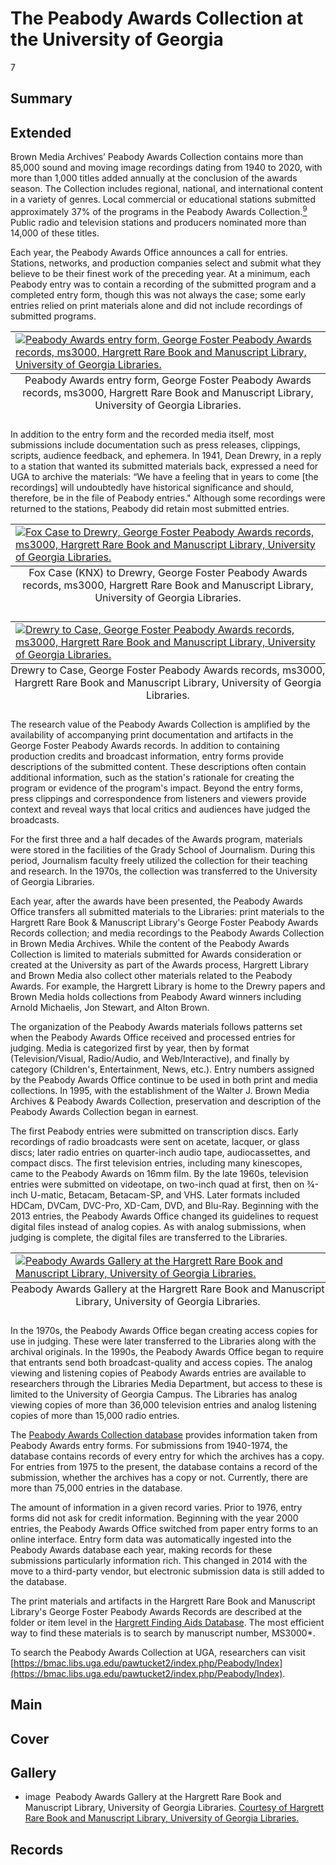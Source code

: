 # The Peabody Awards Collection at the University of Georgia

7

## Summary

## Extended

Brown Media Archives’ Peabody Awards Collection contains more than 85,000 sound and moving image recordings dating from 1940 to 2020, with more than 1,000 titles added annually at the conclusion of the awards season. The Collection includes regional, national, and international content in a variety of genres. Local commercial or educational stations submitted approximately 37% of the programs in the Peabody Awards Collection.[<sup>9</sup>](/exhibits/peabody/notes#9) Public radio and television stations and producers nominated more than 14,000 of these titles. 

Each year, the Peabody Awards Office announces a call for entries. Stations, networks, and production companies select and submit what they believe to be their finest work of the preceding year. At a minimum, each Peabody entry was to contain a recording of the submitted program and a completed entry form, though this was not always the case; some early entries relied on print materials alone and did not include recordings of submitted programs.

<table class="exhibit-image">
<caption align="bottom" class="exhibit-caption">Peabody Awards entry form, George Foster Peabody Awards records, ms3000, Hargrett Rare Book and Manuscript Library, University of Georgia Libraries.</caption>
<tr><td><a href="https://s3.amazonaws.com/americanarchive.org/exhibits/blankentryform.jpg" target="_blank"><img src="https://s3.amazonaws.com/americanarchive.org/exhibits/blankentryform.jpg" class="big-image" alt=" Peabody Awards entry form, George Foster Peabody Awards records, ms3000, Hargrett Rare Book and Manuscript Library, University of Georgia Libraries."/></a></td></tr>
</table> 

In addition to the entry form and the recorded media itself, most submissions include documentation such as press releases, clippings, scripts, audience feedback, and ephemera. In 1941, Dean Drewry, in a reply to a station that wanted its submitted materials back, expressed a need for UGA to archive the materials: “We have a feeling that in years to come [the recordings] will undoubtedly have historical significance and should, therefore, be in the file of Peabody entries." Although some recordings were returned to the stations, Peabody did retain most submitted entries.

<table class="exhibit-image">
<caption align="bottom" class="exhibit-caption">Fox Case (KNX) to Drewry, George Foster Peabody Awards records, ms3000, Hargrett Rare Book and Manuscript Library, University of Georgia Libraries.</caption>
<tr><td><a href="https://s3.amazonaws.com/americanarchive.org/exhibits/case_to_drewry.jpg" target="_blank"><img src="https://s3.amazonaws.com/americanarchive.org/exhibits/case_to_drewry.jpg" class="big-image" alt="Fox Case to Drewry, George Foster Peabody Awards records, ms3000, Hargrett Rare Book and Manuscript Library, University of Georgia Libraries."/></a></td></tr>
</table> 

<table class="exhibit-image">
<caption align="bottom" class="exhibit-caption">Drewry to Case, George Foster Peabody Awards records, ms3000, Hargrett Rare Book and Manuscript Library, University of Georgia Libraries.</caption>
<tr><td><a href="https://s3.amazonaws.com/americanarchive.org/exhibits/drewry_to_case.jpg" target="_blank"><img src="https://s3.amazonaws.com/americanarchive.org/exhibits/drewry_to_case.jpg" class="big-image" alt="Drewry to Case, George Foster Peabody Awards records, ms3000, Hargrett Rare Book and Manuscript Library, University of Georgia Libraries."/></a></td></tr>
</table> 
 
The research value of the Peabody Awards Collection is amplified by the availability of accompanying print documentation and artifacts in the George Foster Peabody Awards records. In addition to containing production credits and broadcast information, entry forms provide descriptions of the submitted content. These descriptions often contain additional information, such as the station's rationale for creating the program or evidence of the program's impact. Beyond the entry forms, press clippings and correspondence from listeners and viewers provide context and reveal ways that local critics and audiences have judged the broadcasts. 
 
For the first three and a half decades of the Awards program, materials were stored in the facilities of the Grady School of Journalism. During this period, Journalism faculty freely utilized the collection for their teaching and research. In the 1970s, the collection was transferred to the University of Georgia Libraries. 
 
Each year, after the awards have been presented, the Peabody Awards Office transfers all submitted materials to the Libraries: print materials to the Hargrett Rare Book & Manuscript Library's George Foster Peabody Awards Records collection; and media recordings to the Peabody Awards Collection in Brown Media Archives. While the content of the Peabody Awards Collection is limited to materials submitted for Awards consideration or created at the University as part of the Awards process, Hargrett Library and Brown Media also collect other materials related to the Peabody Awards. For example, the Hargrett Library is home to the Drewry papers and Brown Media holds collections from Peabody Award winners including Arnold Michaelis, Jon Stewart, and Alton Brown.
 
The organization of the Peabody Awards materials follows patterns set when the Peabody Awards Office received and processed entries for judging. Media is categorized first by year, then by format (Television/Visual, Radio/Audio, and Web/Interactive), and finally by category (Children's, Entertainment, News, etc.). Entry numbers assigned by the Peabody Awards Office continue to be used in both print and media collections. In 1995, with the establishment of the Walter J. Brown Media Archives & Peabody Awards Collection, preservation and description of the Peabody Awards Collection began in earnest.
 
The first Peabody entries were submitted on transcription discs. Early recordings of radio broadcasts were sent on acetate, lacquer, or glass discs; later radio entries on quarter-inch audio tape, audiocassettes, and compact discs. The first television entries, including many kinescopes, came to the Peabody Awards on 16mm film. By the late 1960s, television entries were submitted on videotape, on two-inch quad at first, then on ¾-inch U-matic, Betacam, Betacam-SP, and VHS. Later formats included HDCam, DVCam, DVC-Pro, XD-Cam, DVD, and Blu-Ray. Beginning with the 2013 entries, the Peabody Awards Office changed its guidelines to request digital files instead of analog copies. As with analog submissions, when judging is complete, the digital files are transferred to the Libraries.
 
<table class="exhibit-image">
<caption align="bottom" class="exhibit-caption">Peabody Awards Gallery at the Hargrett Rare Book and Manuscript Library, University of Georgia Libraries.</caption>
<tr><td><a href="https://s3.amazonaws.com/americanarchive.org/exhibits/PeabodyGallery.jpg" target="_blank"><img src="https://s3.amazonaws.com/americanarchive.org/exhibits/PeabodyGallery.jpg" class="big-image" alt="Peabody Awards Gallery at the Hargrett Rare Book and Manuscript Library, University of Georgia Libraries."/></a></td></tr>
</table>
 
In the 1970s, the Peabody Awards Office began creating access copies for use in judging. These were later transferred to the Libraries along with the archival originals. In the 1990s, the Peabody Awards Office began to require that entrants send both broadcast-quality and access copies. The analog viewing and listening copies of Peabody Awards entries are available to researchers through the Libraries Media Department, but access to these is limited to the University of Georgia Campus. The Libraries has analog viewing copies of more than 36,000 television entries and analog listening copies of more than 15,000 radio entries. 
 
The [Peabody Awards Collection database](http://dbs.galib.uga.edu/cgi-bin/ultimate.cgi?dbs=parc&userid=galileo&action=search&_cc=1) provides information taken from Peabody Awards entry forms. For submissions from 1940-1974, the database contains records of every entry for which the archives has a copy. For entries from 1975 to the present, the database contains a record of the submission, whether the archives has a copy or not. Currently, there are more than 75,000 entries in the database. 

The amount of information in a given record varies. Prior to 1976, entry forms did not ask for credit information. Beginning with the year 2000 entries, the Peabody Awards Office switched from paper entry forms to an online interface. Entry form data was automatically ingested into the Peabody Awards database each year, making records for these submissions particularly information rich. This changed in 2014 with the move to a third-party vendor, but electronic submission data is still added to the database.
 
The print materials and artifacts in the Hargrett Rare Book and Manuscript Library's George Foster Peabody Awards Records are described at the folder or item level in the [Hargrett Finding Aids Database](https://www.libs.uga.edu/hargrett/). The most efficient way to find these materials is to search by manuscript number, MS3000*.

To search the Peabody Awards Collection at UGA, researchers can visit [https://bmac.libs.uga.edu/pawtucket2/index.php/Peabody/Index](https://bmac.libs.uga.edu/pawtucket2/index.php/Peabody/Index).

## Main

## Cover

## Gallery

  - <a class="type">image</a>
    <img alt="" src="https://s3.amazonaws.com/americanarchive.org/exhibits/PeabodyGallery.jpg">
    <a class="caption-text">Peabody Awards Gallery at the Hargrett Rare Book and Manuscript Library, University of Georgia Libraries.</a>
    <a class="credit-link" href="https://www5.galib.uga.edu/media/collections/peabody/index.html">Courtesy of Hargrett Rare Book and Manuscript Library, University of Georgia Libraries.</a>


## Records
